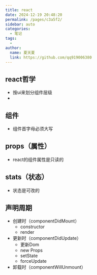 ```yaml
---
title: react
date: 2024-12-19 20:48:20
permalink: /pages/c3a5f2/
sidebar: auto
categories:
  - 笔记
tags:
  - 
author: 
  name: 夏天夏
  link: https://github.com/qq919006380
---
```

## react哲学
- 按ui来划分组件层级
- 
## 组件
- 组件首字母必须大写

##  props（属性）

- react的组件属性是只读的

## stats（状态）
- 状态是可改的

## 声明周期
- 创建时（componentDidMount）
    - constructor
    - render
- 更新时（componentDidUpdate）
    - 更新Dom
    - new Props
    - setState
    - forceUpdate
- 卸载时（componentWillUnmount）
